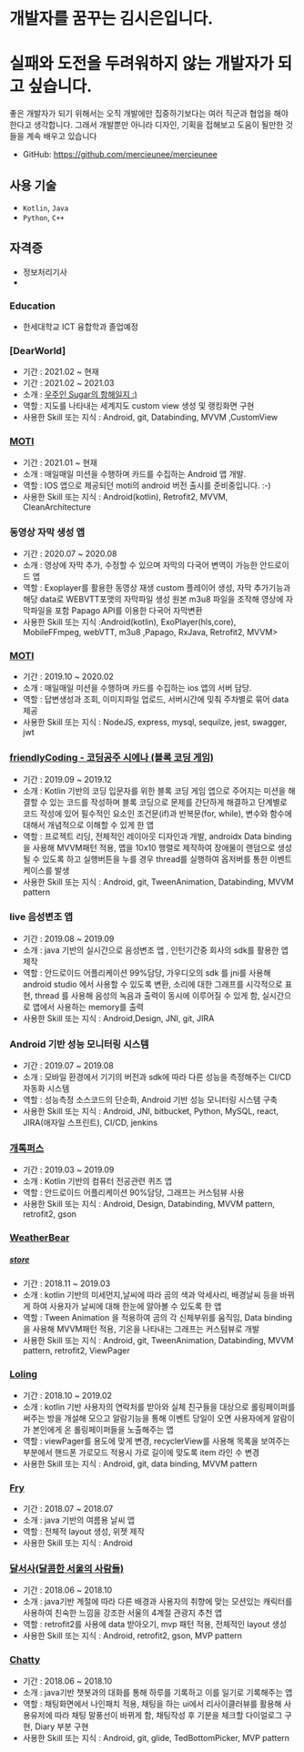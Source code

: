 

# 개발자를 꿈꾸는 김시은입니다.
# 실패와 도전을 두려워하지 않는 개발자가 되고 싶습니다.

좋은 개발자가 되기 위해서는 오직 개발에만 집중하기보다는 여러 직군과 협업을 해야 한다고 생각합니다. 그래서 개발뿐만 아니라 디자인, 기획을 접해보고 도움이 될만한 것들을 계속 배우고 있습니다


- GitHub: https://github.com/mercieunee/mercieunee


## 사용 기술

- `Kotlin`, `Java`
- `Python`, `C++`

## 자격증
- 정보처리기사
- 

### Education
- 한세대학교 ICT 융합학과 졸업예정

### [DearWorld]
- 기간 : 2021.02 ~ 현재
- 기간 : 2021.02 ~ 2021.03
- 소개 : [우주인 Sugar의 항해일지 :)](https://besign35.tistory.com/2)
- 역할 : 지도를 나타내는 세계지도 custom view 생성 및 랭킹화면 구현 
- 사용한 Skill 또는 지식 : Android, git, Databinding, MVVM ,CustomView
### [MOTI](https://github.com/mash-up-kr/Moti_AOS)
- 기간 : 2021.01 ~ 현재
- 소개 : 매일매일 미션을 수행하며 카드를 수집하는 Android 앱 개발.
- 역할 : IOS 앱으로 제공되던 moti의 android 버전 출시를 준비중입니다. :-)
- 사용한 Skill 또는 지식 : Android(kotlin), Retrofit2, MVVM, CleanArchitecture

### 동영상 자막 생성 앱
- 기간 : 2020.07 ~ 2020.08
- 소개 : 영상에 자막 추가, 수정할 수 있으며 자막의 다국어 변역이 가능한 안드로이드 앱
- 역할 : Exoplayer를 활용한 동영상 재생 custom 플레이어 생성, 자막 추가기능과 해당 data로 WEBVTT포맷의 자막파일 생성 원본 m3u8 파일을 조작해 영상에 자막파일을 포함 Papago API를 이용한 다국어 자막변환
- 사용한 Skill 또는 지식 :Android(kotlin), ExoPlayer(hls,core), MobileFFmpeg, webVTT, m3u8 ,Papago, RxJava, Retrofit2, MVVM>
 
### [MOTI](https://github.com/YuChocopie/Ahobsu-Node-Backend)
- 기간 : 2019.10 ~ 2020.02
- 소개 : 매일매일 미션을 수행하며 카드를 수집하는 ios 앱의 서버 담당.
- 역할 : 답변생성과 조회, 이미지파일 업로드, 서버시간에  밎춰 주차별로 묶어 data 제공
- 사용한 Skill 또는 지식 : NodeJS, express, mysql, sequilze, jest, swagger, jwt

### [friendlyCoding - 코딩공주 시에나 (블록 코딩 게임)](https://github.com/YuChocopie/FriendlyCoding)
- 기간 : 2019.09 ~ 2019.12
- 소개 : Kotlin 기반의 코딩 입문자를 위한 블록 코딩 게임 앱으로 주어지는 미션을 해결할 수 있는 코드를 작성하며 블록 코딩으로 문제를 간단하게 해결하고 단계별로 코드 작성에 있어 필수적인 요소인 조건문(if)과 반복문(for, while), 변수와 함수에 대해서 개념적으로 이해할 수 있게 한  앱
- 역할 : 프로젝트 리딩, 전체적인 레이아웃 디자인과  개발, androidx Data binding을 사용해 MVVM패턴 적용, 맵을 10x10 행렬로 제작하여 장애물이 랜덤으로 생성될 수 있도록 하고  실행버튼을 누를 경우 thread를 실행하여 옵저버를 통한 이벤트 케이스를 발생
- 사용한 Skill 또는 지식 : Android, git, TweenAnimation, Databinding, MVVM pattern

### live 음성변조 앱
- 기간 : 2019.08 ~ 2019.09
- 소개 : java 기반의 실시간으로 음성변조 앱 , 인턴기간중 회사의 sdk를 활용한 앱 제작
- 역할 : 안드로이드 어플리케이션 99%담당, 가우디오의 sdk 를 jni를 사용해 android studio 에서 사용할 수 있도록 변환, 소리에 대한 그래프를 시각적으로 표현, thread 를 사용해 음성의 녹음과 출력이 동시에 이루어질 수 있게  함, 실시간으로 앱에서 사용하는  memory를 출력
- 사용한 Skill 또는 지식 : Android,Design,  JNI, git, JIRA

### Android 기반 성능 모니터링 시스템
- 기간 : 2019.07 ~ 2019.08
- 소개 : 모바일 환경에서 기기의 버전과  sdk에 따라 다른 성능을 측정해주는 CI/CD 자동화 시스템
- 역할 : 성능측정 소스코드의 단순화, Android 기반 성능 모니터링 시스템 구축
- 사용한 Skill 또는 지식 : Android, JNI, bitbucket, Python, MySQL, react,  JIRA(애자일 스프린트), CI/CD, jenkins

### [개톡퍼스](https://github.com/YuChocopie/SMU_Quiz)
- 기간 : 2019.03 ~ 2019.09 
- 소개 : Kotlin 기반의 컴퓨터 전공관련 퀴즈 앱
- 역할 : 안드로이드 어플리케이션 90%담당, 그래프는 커스텀뷰 사용
- 사용한 Skill 또는 지식 : Android, Design, Databinding, MVVM pattern, retrofit2, gson

### [WeatherBear](https://github.com/YuChocopie/Olaf)
##### [store](https://play.google.com/store/apps/details?id=com.mashupgroup.weatherbear)
- 기간 : 2018.11 ~ 2019.03
- 소개 : kotlin 기반의  미세먼지,날씨에 따라 곰의 색과 악세사리, 배경날씨 등을 바뀌게 하여 사용자가 날씨에 대해 한눈에 알아볼 수 있도록 한 앱
- 역할 : Tween Animation 을 적용하여 곰의 각 신체부위를 움직임, Data binding을 사용해 MVVM패턴 적용, 기온을 나타내는 그래프는 커스텀뷰로 개발 
- 사용한 Skill 또는 지식 : Android, git, TweenAnimation, Databinding, MVVM pattern, retrofit2, ViewPager

### [Loling](https://github.com/YuChocopie/loling-android)
- 기간 : 2018.10 ~ 2019.02  
- 소개 : kotlin 기반 사용자의 연락처를 받아와 실체 친구들을 대상으로 롤링페이퍼를 써주는 방을 개설해 모으고 알람기능을 통해 이벤트 당일이 오면 사용자에게 알람이가 본인에게 온 롤링페이퍼들을 노출해주는 앱
- 역할 :  viewPager를 용도에 맞게 변경, recyclerView를 사용해 목록을 보여주는 부분에서 핸드폰 가로모드 적용시 가로 길이에 맞도록 item 라인 수 변경
- 사용한 Skill 또는 지식 : Android, git, data binding, MVVM pattern

### [Fry](https://github.com/YuChocopie/UNITHON-Fry)
- 기간 : 2018.07 ~ 2018.07
- 소개 : java 기반의 여름용 날씨 앱
- 역할 : 전체적 layout 생성, 위젯 제작
- 사용한 Skill 또는 지식 : Android

### [달서사(달콤한 서울의 사람들)](https://github.com/YuChocopie/BBKK-Android)
- 기간 : 2018.06 ~ 2018.10
- 소개 : java기반 계절에 따라 다른 배경과 사용자의 취향에 맞는 모션있는 캐릭터를 사용하여 친숙한 느낌을 강조한 서울의 4계절 관광지 추천 앱
- 역할 :  retrofit2를 사용에 data 받아오기, mvp 패턴 적용, 전체적인 layout 생성
- 사용한 Skill 또는 지식 : Android, retrofit2, gson, MVP pattern

### [Chatty](https://github.com/chatty-app/chatty-android) 
- 기간 : 2018.06 ~ 2018.10 
- 소개 : java기반 챗봇과의 대화를 통해 하루를 기록하고 이를 일기로 기록해주는 앱
- 역할 : 채팅화면에서 나인패치 적용, 채팅을 하는 ui에서 리사이클러뷰를 활용해 사용유저에 따라 채팅 말풍선이 바뀌게 함, 채팅작성 후 기분을 체크할 다이얼로그 구현, Diary 부분 구현
- 사용한 Skill 또는 지식 : Android, git, glide, TedBottomPicker, MVP pattern



